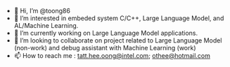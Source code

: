 - 👋 Hi, I’m @toong86
- 👀 I’m interested in embeded system C/C++, Large Language Model, and AL/Machine Learning.
- 🌱 I’m currently working on Large Language Model applications.
- 💞️ I’m looking to collaborate on project related to Large Language Model (non-work) and debug assistant with Machine Learning (work)
- 📫 How to reach me : tatt.hee.oong@intel.com; othee@hotmail.com

<!---
toong86/toong86 is a ✨ special ✨ repository because its `README.md` (this file) appears on your GitHub profile.
You can click the Preview link to take a look at your changes.
--->
